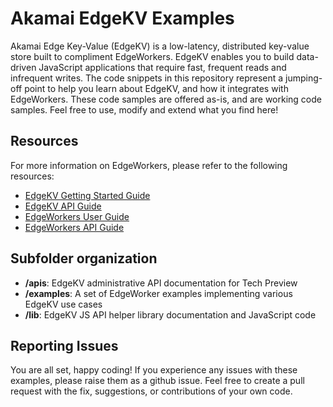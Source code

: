 # Akamai EdgeKV Examples
Akamai Edge Key-Value (EdgeKV) is a low-latency, distributed key-value store built to compliment EdgeWorkers. EdgeKV enables you to build data-driven JavaScript applications that require fast, frequent reads and infrequent writes. The code snippets in this repository represent a jumping-off point to help you learn about EdgeKV, and how it integrates with EdgeWorkers.
These code samples are offered as-is, and are working code samples. Feel free to use, modify and extend what you find here!

## Resources
For more information on EdgeWorkers, please refer to the following resources:
* [EdgeKV Getting Started Guide](https://learn.akamai.com/en-us/webhelp/edgeworkers/edgekv-getting-started-guide/index.html)
* [EdgeKV API Guide](https://github.com/akamai/edgeworkers-examples/blob/master/edgekv/apis/readme.md)
* [EdgeWorkers User Guide](https://learn.akamai.com/en-us/webhelp/edgeworkers/edgeworkers-user-guide/GUID-4CC14D7E-D92D-4F2D-9292-17F8BE6E2DAE.html)
* [EdgeWorkers API Guide](https://developer.akamai.com/api/web_performance/edgeworkers/v1.html)

## Subfolder organization
* **/apis**: EdgeKV administrative API documentation for Tech Preview
* **/examples**: A set of EdgeWorker examples implementing various EdgeKV use cases
* **/lib**: EdgeKV JS API helper library documentation and JavaScript code


## Reporting Issues
You are all set, happy coding! If you experience any issues with these examples, please raise them as a github issue. Feel free to create a pull request with the fix, suggestions, or contributions of your own code.

